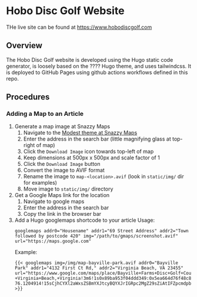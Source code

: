 # Hobo Disc Golf Website

THe live site can be found at https://www.hobodiscgolf.com

## Overview

The Hobo Disc Golf website is developed using the Hugo static code generator, is loosely based on the ???? Hugo theme, and uses tailwindcss. It is deployed to GitHub Pages using github actions workflows defined in this repo.

## Procedures

### Adding a Map to an Article

1. Generate a map image at Snazzy Maps
   1. Navigate to the [Modest theme at Snazzy Maps](https://snazzymaps.com/style/287720/modest)
   1. Enter the address in the search bar (little magnifying glass at top-right of map)
   1. Click the `Download Image` icon towards top-left of map
   1. Keep dimensions at 500px x 500px and scale factor of 1
   1. Click the `Download Image` button
   1. Convert the image to AVIF format
   1. Rename the image to `map-<location>.avif` (look in `static/img/` dir for examples)
   1. Move image to `static/img/` directory
1. Get a Google Maps link for the location
   1. Navigate to google maps
   1. Enter the address in the search bar
   1. Copy the link in the browser bar
1. Add a Hugo googlemaps shortcode to your article
   Usage:
   ```
   googlemaps addr0="Housename" addr1="69 Street Address" addr2="Town followed by postcode 420" img="/path/to/gmaps/screenshot.avif" url="https://maps.google.com"
   ```
   Example:
   ```
   {{< googlemaps img=/img/map-bayville-park.avif addr0="Bayville Park" addr1="4132 First Ct Rd," addr2="Virginia Beach, VA 23455" url="https://www.google.com/maps/place/Bayville+Farms+Disc+Golf+Course/@36.9018639,-76.1212732,18z/data=!4m10!1m2!2m1!1sBayville+farms+Park+disc+golf+-+Virginia+Beach,+Virginia!3m6!1s0x89ba953f04ddd349:0x5ea664d76f48c809!8m2!3d36.9003867!4d-76.1204914!15sCjhCYXl2aWxsZSBmYXJtcyBQYXJrIGRpc2MgZ29sZiAtIFZpcmdpbmlhIEJlYWNoLCBWaXJnaW5pYVo3IjViYXl2aWxsZSBmYXJtcyBwYXJrIGRpc2MgZ29sZiB2aXJnaW5pYSBiZWFjaCB2aXJnaW5pYZIBBHBhcmuaASNDaFpEU1VoTk1HOW5TMFZKUTBGblNVUXljRFpFV0VGbkVBReABAA!16s%2Fg%2F11rccxnj_f" >}}
   ```

